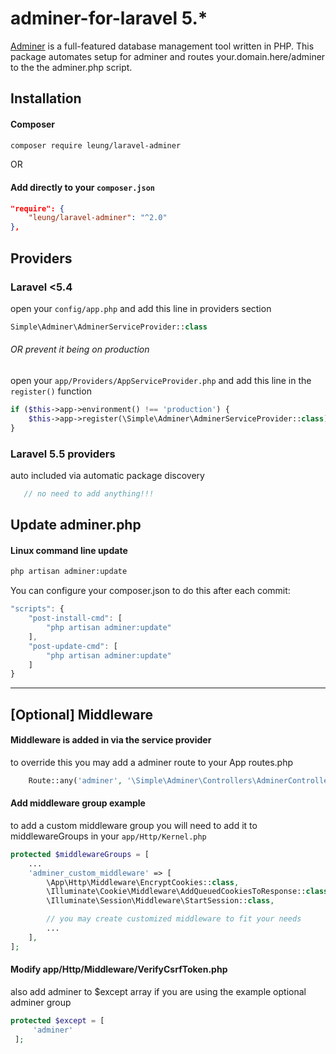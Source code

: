 # adminer-for-laravel 5.*
[Adminer](https://www.adminer.org) is a full-featured database management tool written in PHP.
This package automates setup for adminer and routes your.domain.here/adminer to the the adminer.php script.

## Installation

#### Composer
```bash
composer require leung/laravel-adminer
```
OR
#### Add directly to your `composer.json`
```json
"require": {
    "leung/laravel-adminer": "^2.0"
},
```

## Providers

### Laravel <5.4 
open your `config/app.php` and add this line in providers section
```php
Simple\Adminer\AdminerServiceProvider::class
```
###### OR prevent it being on production 
open your `app/Providers/AppServiceProvider.php` and add this line in the `register()` function
```php
if ($this->app->environment() !== 'production') {
    $this->app->register(\Simple\Adminer\AdminerServiceProvider::class);
}
```

### Laravel 5.5 providers 
auto included via automatic package discovery
```php
   // no need to add anything!!!
```

## Update adminer.php

#### Linux command line update
```bash
php artisan adminer:update
```

You can configure your composer.json to do this after each commit:

```js
"scripts": {
    "post-install-cmd": [
        "php artisan adminer:update"
    ],
    "post-update-cmd": [
        "php artisan adminer:update"
    ]
}
```
---
## [Optional] Middleware

#### Middleware is added in via the service provider 
to override this you may add a adminer route to your App routes.php

```php
    Route::any('adminer', '\Simple\Adminer\Controllers\AdminerController@index')->middleware('adminer_custom_middleware'); // where you defined your middleware in app/Http/Kernel.php
```

#### Add middleware group example
to add a custom middleware group you will need to add it to middlewareGroups in your `app/Http/Kernel.php`
```php
protected $middlewareGroups = [
    ...
    'adminer_custom_middleware' => [
        \App\Http\Middleware\EncryptCookies::class,
        \Illuminate\Cookie\Middleware\AddQueuedCookiesToResponse::class,
        \Illuminate\Session\Middleware\StartSession::class,

        // you may create customized middleware to fit your needs
        ...
    ],
];
```

#### Modify app/Http/Middleware/VerifyCsrfToken.php
also add adminer to $except array if you are using the example optional adminer group
```php
protected $except = [
     'adminer'
 ];
 ```

